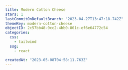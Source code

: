 ```yaml
---
title: Modern Cotton Cheese
stars: 1
lastCommitOnDefaultBranch: "2023-04-27T13:47:18.742Z"
themeKey: modern-cotton-cheese
objectID: 2c57bb48-0cc2-4bb0-801c-ef6e64772c54
categories:
  css:
    - tailwind
  ssg:
    - react

createdAt: "2023-05-08T04:58:11.763Z"
---
```

